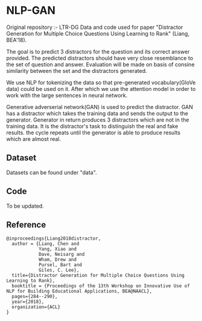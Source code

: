 # NLP-GAN
Original repository :- LTR-DG
Data and code used for paper "Distractor Generation for Multiple Choice Questions Using Learning to Rank" (Liang, BEA'18). 

The goal is to predict 3 distractors for the question and its correct answer provided. The predicted distractors should have very close resemblance to the set of question and answer. Evaluation will be made on basis of consine similarity between the set and the distractors generated.

We use NLP for tokenizing the data so that pre-generated vocabulary(GloVe data) could be used on it. After which we use the attention model in order to work with the large sentences in neural network. 

Generative adverserial network(GAN) is used to predict the distractor. GAN has a distractor which takes the training data and sends the output to the generator. Generator in return produces 3 distractors which are not in the training data. It is the distractor's task to distinguish the real and fake results. the cycle repeats until the generator is able to produce results which are almost real.
## Dataset
Datasets can be found under "data".

## Code
To be updated.

## Reference
```
@inproceedings{Liang2018distractor,
  author = {Liang, Chen and
            Yang, Xiao and
            Dave, Neisarg and
            Wham, Drew and
            Pursel, Bart and
            Giles, C. Lee},
  title={Distractor Generation for Multiple Choice Questions Using Learning to Rank},
  booktitle = {Proceedings of the 13th Workshop on Innovative Use of NLP for Building Educational Applications, BEA@NAACL},
  pages={284--290},
  year={2018},
  organization={ACL}
}
```
